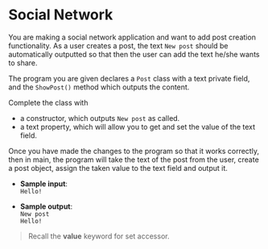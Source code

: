 # Social Network

You are making a social network application and want to add post creation functionality. As a user creates a post, the text `New post` should be automatically outputted so that then the user can add the text he/she wants to share.

The program you are given declares a `Post` class with a text private field, and the `ShowPost()` method which outputs the content.

Complete the class with
- a constructor, which outputs `New post` as called.
- a text property, which will allow you to get and set the value of the text field.

Once you have made the changes to the program so that it works correctly, then in main, the program will take the text of the post from the user, create a post object, assign the taken value to the text field and output it.

- **Sample input**:  
`Hello!`

- **Sample output**:  
`New post`  
`Hello!`

>Recall the **value** keyword for set accessor.
